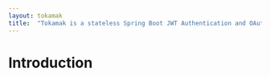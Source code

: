 ```yaml
---
layout: tokamak
title:  "Tokamak is a stateless Spring Boot JWT Authentication and OAuth2 Authorization Server, with RESTful interfaces to securely manage your OAuth clients, roles, authorities, scopes and resource owners."
---
```


# Introduction
